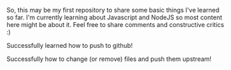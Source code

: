 So, this may be my first repository to share some basic things I've learned so far. I'm currently learning about Javascript and NodeJS so most content here might be about it. Feel free to share comments and constructive critics :)

Successfully learned how to push to github!

Successfully how to change (or remove) files and push them upstream!
